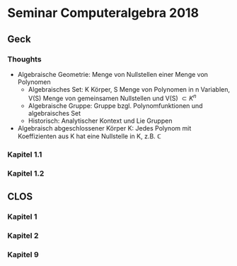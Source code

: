 # Seminar Computeralgebra 2018

## Geck

### Thoughts
- Algebraische Geometrie: Menge von Nullstellen einer Menge von Polynomen
	+ Algebraisches Set: K Körper, S Menge von Polynomen in n Variablen, V(S) Menge von gemeinsamen Nullstellen und V(S) $\subset K^{n}$
	+ Algebraische Gruppe: Gruppe bzgl. Polynomfunktionen und algebraisches Set
	+ Historisch: Analytischer Kontext und Lie Gruppen
- Algebraisch abgeschlossener Körper K: Jedes Polynom mit Koeffizienten aus K hat eine Nullstelle in K, z.B. $\mathbb{C}$

### Kapitel 1.1

### Kapitel 1.2

## CLOS

### Kapitel 1

### Kapitel 2

### Kapitel 9
